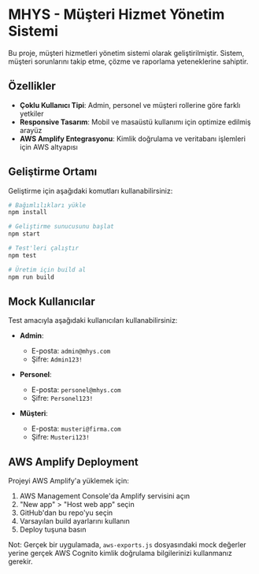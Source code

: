 # MHYS - Müşteri Hizmet Yönetim Sistemi

Bu proje, müşteri hizmetleri yönetim sistemi olarak geliştirilmiştir. Sistem, müşteri sorunlarını takip etme, çözme ve raporlama yeteneklerine sahiptir.

## Özellikler

- **Çoklu Kullanıcı Tipi**: Admin, personel ve müşteri rollerine göre farklı yetkiler
- **Responsive Tasarım**: Mobil ve masaüstü kullanımı için optimize edilmiş arayüz
- **AWS Amplify Entegrasyonu**: Kimlik doğrulama ve veritabanı işlemleri için AWS altyapısı

## Geliştirme Ortamı

Geliştirme için aşağıdaki komutları kullanabilirsiniz:

```bash
# Bağımlılıkları yükle
npm install

# Geliştirme sunucusunu başlat
npm start

# Test'leri çalıştır
npm test

# Üretim için build al
npm run build
```

## Mock Kullanıcılar

Test amacıyla aşağıdaki kullanıcıları kullanabilirsiniz:

- **Admin**: 
  - E-posta: `admin@mhys.com`
  - Şifre: `Admin123!`

- **Personel**: 
  - E-posta: `personel@mhys.com`
  - Şifre: `Personel123!`

- **Müşteri**: 
  - E-posta: `musteri@firma.com`
  - Şifre: `Musteri123!`

## AWS Amplify Deployment

Projeyi AWS Amplify'a yüklemek için:

1. AWS Management Console'da Amplify servisini açın
2. "New app" > "Host web app" seçin
3. GitHub'dan bu repo'yu seçin
4. Varsayılan build ayarlarını kullanın
5. Deploy tuşuna basın

Not: Gerçek bir uygulamada, `aws-exports.js` dosyasındaki mock değerler yerine gerçek AWS Cognito kimlik doğrulama bilgilerinizi kullanmanız gerekir.